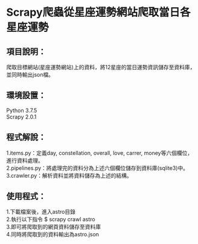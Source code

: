 # Scrapy爬蟲從星座運勢網站爬取當日各星座運勢
## 項目說明：
爬取目標網站(星座運勢網站)上的資料，將12星座的當日運勢資訊儲存至資料庫，並同時輸出json檔。  

## 環境設置：
Python 3.7.5  
Scrapy 2.0.1  

## 程式解說：
1.items.py：定義day, constellation, overall, love, carrer, money等六個欄位，進行資料處理。  
2.pipelines.py：將處理完的資料分為上述六個欄位儲存到資料庫(sqlite3)中。  
3.crawler.py：解析資料並將資料儲存為上述的結構。    

## 使用程式：
1.下載檔案後，進入astro目錄  
2.執行以下指令 $ scrapy crawl astro  
3.即可將爬取到的網頁資料儲存至資料庫  
4.同時將爬取到的資料輸出為astro.json  



